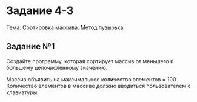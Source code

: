 # Задание 4-3

Тема: Сортировка массива. Метод пузырька.

## Задание №1

Создайте программу, которая сортирует массив от меньшего к большему целочисленному значению.

Массив объявить на максимальное количество элементов = 100. Количество элементов в массиве должно вводиться пользователем с клавиатуры.